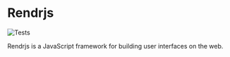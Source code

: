 # Rendrjs
![Tests](https://github.com/github/docs/actions/workflows/main.yml/badge.svg)

Rendrjs is a JavaScript framework for building user interfaces on the web.
